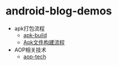 # android-blog-demos

- apk打包流程 
	- [apk-build](./apk-build/README.md) 
	- [Apk文件构建流程](https://www.jianshu.com/p/c8ccf7ffa79e)
- AOP相关技术
    - [aop-tech](./aop-tech/README.md)
